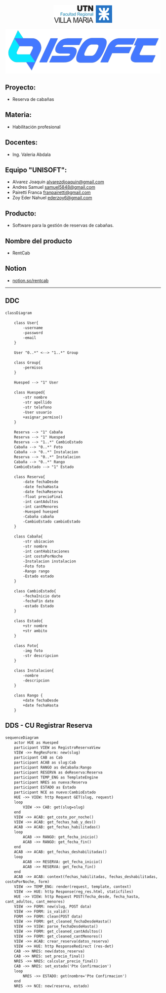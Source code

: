 <p align="center">
  <img src="./mdimages/2022-07-30-18-29-20.png"/>
</p>

![](./mdimages/logo2%20-%20copia.png)

## Proyecto: 
- Reserva de cabañas

## Materia: 
- Habilitación profesional

## Docentes:
- Ing. Valeria Abdala

## Equipo "UNISOFT":
-   Alvarez Joaquin                          alvarezdjoaquin@gmail.com 
-	Andres Samuel                            samuel5848@gmail.com 
-	Pairetti Franca                            franpairetti@gmail.com 
-	Zoy Eder Nahuel                         ederzoy6@gmail.com

## Producto: 
- Software para la gestión de reservas de cabañas.

## Nombre del producto
- RentCab

## Notion
- <a href="https://www.notion.so/26194ecc630d42e9b03eca7938eae158?v=0aea7ccf0db449918457444431d7a86c"> notion.so/rentcab </a>

<hr/>

## DDC

``` mermaid
classDiagram

    class User{
        -username
        -password
        -email
    }

    User "0..*" <--> "1..*" Group

    class Group{
        -permisos
    }

    Huesped --> "1" User

    class Huesped{
        -str nombre
        -str apellido
        -str telefono
        -User usuario
        +asignar_permiso()
    }

    Reserva --> "1" Cabaña
    Reserva --> "1" Huesped
    Reserva --> "1..*" CambioEstado 
    Cabaña --> "0..*" Foto
    Cabaña --> "0..*" Instalacion
    Reserva --> "0..*" Instalacion
    Cabaña --> "0..*" Rango
    CambioEstado --> "1" Estado

    class Reserva{
        -date fechaDesde
        -date fechaHasta
        -date fechaReserva
        -float precioFinal
        -int cantAdultos
        -int cantMenores
        -Huesped huesped
        -Cabaña cabaña
        -CambioEstado cambioEstado
    }

    class Cabaña{
        -str ubicacion
        -str nombre
        -int cantHabitaciones
        -int costoPorNoche
        -Instalacion instalacion
        -Foto foto
        -Rango rango
        -Estado estado
    }

    class CambioEstado{
        -fechaInicio date
        -fechaFin date
        -estado Estado
    }

    class Estado{
        +str nombre
        +str ambito
    }

    class Foto{
        -img foto
        -str descripcion
    }

    class Instalacion{
        -nombre
        -descripcion
    }

    class Rango {
        +date fechaDesde
        +date fechaHasta
    }

```

## DDS - CU Registrar Reserva

``` mermaid
sequenceDiagram
    actor HUE as Huesped
    participant VIEW as RegistroReservaView
    VIEW ->> RegResForm: new(slug)
    participant CAB as Cab
    participant ACAB as slug:Cab
    participant RANGO as deCabaña:Rango
    participant RESERVA as deReserva:Reserva
    participant TEMP_ENG as TemplateEngine
    participant NRES as nueva:Reserva
    participant ESTADO as Estado
    participant NCE as nuevo:CambioEstado
    HUE ->> VIEW: http Request GET(slug, request)
    loop 
        VIEW ->> CAB: get(slug=slug)
    end
    VIEW ->> ACAB: get_costo_por_noche()
    VIEW ->> ACAB: get_fechas_hab_y_des()
    ACAB ->> ACAB: get_fechas_habilitadas()
    loop
        ACAB ->> RANGO: get_fecha_inicio()
        ACAB ->> RANGO: get_fecha_fin()
    end
    ACAB ->> ACAB: get_fechas_deshabilitadas()
    loop
        ACAB ->> RESERVA: get_fecha_inicio()
        ACAB ->> RESERVA: get_fecha_fin()
    end
    ACAB ->> ACAB: context(fechas_habilitadas, fechas_deshabilitadas, costoPorNoche, form)
    VIEW ->> TEMP_ENG: render(request, template, context)
    VIEW ->> HUE: http Response(reg_res.html, staticfiles)
    HUE ->> VIEW: http Request POST(fecha_desde, fecha_hasta, cant_adultos, cant_menores)
    VIEW ->> FORM: new(slug, POST data)
    VIEW ->> FORM: is_valid()
    FORM ->> FORM: clean(POST data)
    VIEW ->> FORM: get_cleaned_fechaDesdeHasta()
    VIEW ->> VIEW: parse_fechaDesdeHasta()
    VIEW ->> FORM: get_cleaned_cantAdultos()
    VIEW ->> FORM: get_cleaned_cantMenores()
    VIEW ->> ACAB: crear_reserva(datos_reserva)
    VIEW ->> HUE: http ResponseRedirect (res-det)
    CAB ->> NRES: new(datos_reserva)
    CAB ->> NRES: set_precio_final()
    NRES ->> NRES: calcular_precio_final()
    CAB ->> NRES: set_estado('Pte Confirmacion')
    loop
        NRES ->> ESTADO: get(nombre='Pte Confirmacion')
    end
    NRES ->> NCE: new(reserva, estado)
```